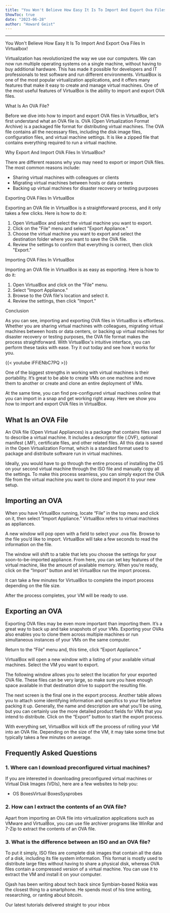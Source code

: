 ```yaml
---
title: "You Won't Believe How Easy It Is To Import And Export Ova Files In Virtualbox!"
ShowToc: true 
date: "2023-06-28"
author: "Howard Geist"
---
```

*****
You Won't Believe How Easy It Is To Import And Export Ova Files In Virtualbox!

Virtualization has revolutionized the way we use our computers. We can now run multiple operating systems on a single machine, without having to buy additional hardware. This has made it possible for developers and IT professionals to test software and run different environments. VirtualBox is one of the most popular virtualization applications, and it offers many features that make it easy to create and manage virtual machines. One of the most useful features of VirtualBox is the ability to import and export OVA files.

What Is An OVA File?

Before we dive into how to import and export OVA files in VirtualBox, let's first understand what an OVA file is. OVA (Open Virtualization Format Archive) is a packaged file format for distributing virtual machines. The OVA file contains all the necessary files, including the disk image files, configuration files, and virtual machine settings. It is like a zipped file that contains everything required to run a virtual machine.

Why Export And Import OVA Files In VirtualBox?

There are different reasons why you may need to export or import OVA files. The most common reasons include:

- Sharing virtual machines with colleagues or clients
- Migrating virtual machines between hosts or data centers
- Backing up virtual machines for disaster recovery or testing purposes

Exporting OVA Files In VirtualBox

Exporting an OVA file in VirtualBox is a straightforward process, and it only takes a few clicks. Here is how to do it:

1. Open VirtualBox and select the virtual machine you want to export.
2. Click on the "File" menu and select "Export Appliance."
3. Choose the virtual machine you want to export and select the destination folder where you want to save the OVA file.
4. Review the settings to confirm that everything is correct, then click "Export."

Importing OVA Files In VirtualBox

Importing an OVA file in VirtualBox is as easy as exporting. Here is how to do it:

1. Open VirtualBox and click on the "File" menu.
2. Select "Import Appliance."
3. Browse to the OVA file's location and select it.
4. Review the settings, then click "Import."

Conclusion

As you can see, importing and exporting OVA files in VirtualBox is effortless. Whether you are sharing virtual machines with colleagues, migrating virtual machines between hosts or data centers, or backing up virtual machines for disaster recovery or testing purposes, the OVA file format makes the process straightforward. With VirtualBox's intuitive interface, you can perform these tasks with ease. Try it out today and see how it works for you.

{{< youtube iFFiENbC7PQ >}} 



One of the biggest strengths in working with virtual machines is their portability. It’s great to be able to create VMs on one machine and move them to another or create and clone an entire deployment of VMs.
 
At the same time, you can find pre-configured virtual machines online that you can import in a snap and get working right away. Here we show you how to import and export OVA files in VirtualBox.
 
## What Is an OVA File
 
An OVA file (Open Virtual Appliances) is a package that contains files used to describe a virtual machine. It includes a descriptor file (.OVF), optional manifest (.MF), certificate files, and other related files. All this data is saved in the Open Virtualization Format, which is a standard format used to package and distribute software run in virtual machines.
 
Ideally, you would have to go through the entire process of installing the OS on your second virtual machine through the ISO file and manually copy all the settings. To make this process seamless, you can simply export the OVA file from the virtual machine you want to clone and import it to your new setup. 
 
## Importing an OVA
 
When you have VirtualBox running, locate “File” in the top menu and click on it, then select “Import Appliance.” VirtualBox refers to virtual machines as appliances.
 
A new window will pop open with a field to select your .ova file. Browse to the file you’d like to import. VirtualBox will take a few seconds to read the information on the file.
 
The window will shift to a table that lets you choose the settings for your soon-to-be-imported appliance. From here, you can set key features of the virtual machine, like the amount of available memory. When you’re ready, click on the “Import” button and let VirtualBox run the import process.
 
It can take a few minutes for VirtualBox to complete the import process depending on the file size. 
 
After the process completes, your VM will be ready to use.
 
## Exporting an OVA
 
Exporting OVA files may be even more important than importing them. It’s a great way to back up and take snapshots of your VMs. Exporting your OVAs also enables you to clone them across multiple machines or run simultaneous instances of your VMs on the same computer.
 
Return to the “File” menu and, this time, click “Export Appliance.”
 
VirtualBox will open a new window with a listing of your available virtual machines. Select the VM you want to export.
 
The following window allows you to select the location for your exported OVA file. These files can be very large, so make sure you have enough space available in that destination drive to support the resulting file.
 
The next screen is the final one in the export process. Another table allows you to attach some identifying information and specifics to your file before packing it up. Generally, the name and description are what you’ll be using, but you can certainly use the more detailed product fields for VMs that you intend to distribute. Click on the “Export” button to start the export process. 
 
With everything set, VirtualBox will kick off the process of rolling your VM into an OVA file. Depending on the size of the VM, it may take some time but typically takes a few minutes on average.
 
## Frequently Asked Questions
 
### 1. Where can I download preconfigured virtual machines?
 
If you are interested in downloading preconfigured virtual machines or Virtual Disk Images (VDIs), here are a few websites to help you:
 
- OS BoxesVirtual BoxesSysprobes

 
### 2. How can I extract the contents of an OVA file?
 
Apart from importing an OVA file into virtualization applications such as VMware and VirtualBox, you can use file archiver programs like WinRar and 7-Zip to extract the contents of an OVA file.
 
### 3. What is the difference between an ISO and an OVA file?
 
To put it simply, ISO files are complete disk images that contain all the data of a disk, including its file system information. This format is mostly used to distribute large files without having to share a physical disk, whereas OVA files contain a compressed version of a virtual machine. You can use it to extract the VM and install it on your computer.
 
Ojash has been writing about tech back since Symbian-based Nokia was the closest thing to a smartphone. He spends most of his time writing, researching, or ranting about bitcoin.
 
Our latest tutorials delivered straight to your inbox




